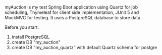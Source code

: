 myAuction is my test Spring Boot application using Quartz for job scheduling, Thymeleaf for client side implementation, JUnit 5 and MockMVC for testing. It uses a PostgreSQL database to store data.

Before you start:
1) install PostgreSQL
2) create DB "my_auction"
3) create DB "my_auction_quartz" with default Quartz schema for postgre
